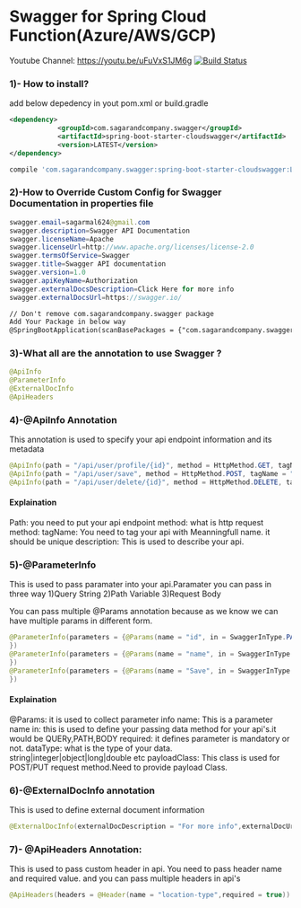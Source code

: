 # Swagger for Spring Cloud Function(Azure/AWS/GCP)

Youtube Channel:
https://youtu.be/uFuVxS1JM6g
[![Build Status](https://travis-ci.org/joemccann/dillinger.svg?branch=master)](https://www.youtube.com/channel/UCKLrvwglZb6h9SEM__fgSjg)

### 1)- How to install?
add below depedency in yout pom.xml or build.gradle
```xml
<dependency>
            <groupId>com.sagarandcompany.swagger</groupId>
            <artifactId>spring-boot-starter-cloudswagger</artifactId>
            <version>LATEST</version>
</dependency>
```
```gradle
compile 'com.sagarandcompany.swagger:spring-boot-starter-cloudswagger:LATEST'
```
### 2)-How to Override Custom Config for Swagger Documentation in properties file
```java
swagger.email=sagarmal624@gmail.com
swagger.description=Swagger API Documentation
swagger.licenseName=Apache
swagger.licenseUrl=http://www.apache.org/licenses/license-2.0
swagger.termsOfService=Swagger
swagger.title=Swagger API documentation
swagger.version=1.0
swagger.apiKeyName=Authorization
swagger.externalDocsDescription=Click Here for more info
swagger.externalDocsUrl=https://swagger.io/
```
```txt
// Don't remove com.sagarandcompany.swagger package
Add Your Package in below way
@SpringBootApplication(scanBasePackages = {"com.sagarandcompany.swagger", "com.example.custom.packagename"})
```

### 3)-What all are the annotation to use Swagger ?
```java
@ApiInfo
@ParameterInfo
@ExternalDocInfo
@ApiHeaders
```

### 4)-@ApiInfo Annotation
This annotation is used to specify your api endpoint information and its metadata
```java
@ApiInfo(path = "/api/user/profile/{id}", method = HttpMethod.GET, tagName = "UserProfile")
@ApiInfo(path = "/api/user/save", method = HttpMethod.POST, tagName = "UserSave")
@ApiInfo(path = "/api/user/delete/{id}", method = HttpMethod.DELETE, tagName = "UserDelete")
```
#### Explaination
Path: you need to put your api endpoint
method: what is http request method:
tagName: You need to tag your api with Meanningfull name. it should be unique
description: This is used to describe your api.

### 5)-@ParameterInfo
This is used to pass paramater into your api.Paramater you can pass in three way
1)Query String
2)Path Variable
3)Request Body

You can pass multiple @Params annotation because as we know we can have multiple params in different form.
```java
@ParameterInfo(parameters = {@Params(name = "id", in = SwaggerInType.PATH, required = true, dataType = "integer"),
})
@ParameterInfo(parameters = {@Params(name = "name", in = SwaggerInType.QUERY, required = true, dataType = "string")
})
@ParameterInfo(parameters = {@Params(name = "Save", in = SwaggerInType.BODY, required = true, dataType = "object", payloadClass = User.class)
})
```
#### Explaination
@Params: it is used to collect parameter info
name: This is a parameter name
in:  this is used to define your passing data method for your api's.it would be    QUERy,PATH,BODY
required: it defines parameter is mandatory or not.
dataType: what is the type of your data.  string|integer|object|long|double etc
payloadClass: This class is used for POST/PUT request method.Need to provide payload Class.


### 6)-@ExternalDocInfo annotation
This is used to define external document information
```java
@ExternalDocInfo(externalDocDescription = "For more info",externalDocUrl ="https://www.google.com/en/" )
```
### 7)- @ApiHeaders Annotation:
This is used to pass custom header in api.
You need to pass header name and required value. and you can pass multiple headers in api's

```java
@ApiHeaders(headers = @Header(name = "location-type",required = true))
```
